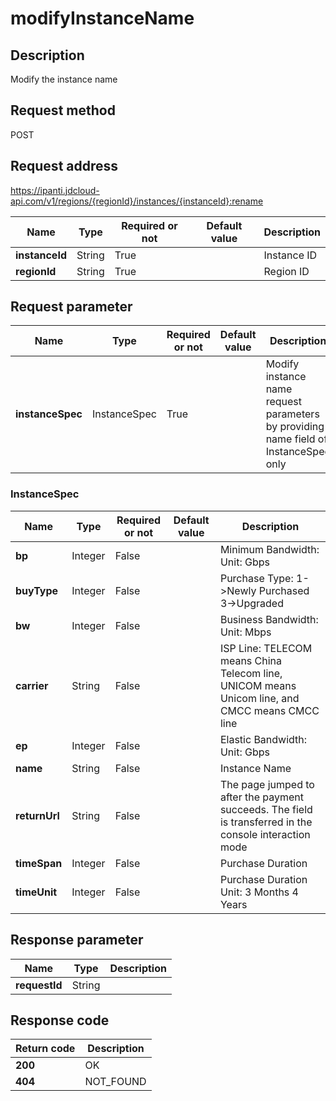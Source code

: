 # modifyInstanceName


## Description
Modify the instance name

## Request method
POST

## Request address
https://ipanti.jdcloud-api.com/v1/regions/{regionId}/instances/{instanceId}:rename

|Name|Type|Required or not|Default value|Description|
|---|---|---|---|---|
|**instanceId**|String|True| |Instance ID|
|**regionId**|String|True| |Region ID|

## Request parameter
|Name|Type|Required or not|Default value|Description|
|---|---|---|---|---|
|**instanceSpec**|InstanceSpec|True| |Modify instance name request parameters by providing name field of InstanceSpec only|

### InstanceSpec
|Name|Type|Required or not|Default value|Description|
|---|---|---|---|---|
|**bp**|Integer|False| |Minimum Bandwidth: Unit: Gbps|
|**buyType**|Integer|False| |Purchase Type: 1->Newly Purchased 3->Upgraded|
|**bw**|Integer|False| |Business Bandwidth: Unit: Mbps|
|**carrier**|String|False| |ISP Line: TELECOM means China Telecom line, UNICOM means Unicom line, and CMCC means CMCC line|
|**ep**|Integer|False| |Elastic Bandwidth: Unit: Gbps|
|**name**|String|False| |Instance Name|
|**returnUrl**|String|False| |The page jumped to after the payment succeeds. The field is transferred in the console interaction mode|
|**timeSpan**|Integer|False| |Purchase Duration|
|**timeUnit**|Integer|False| |Purchase Duration Unit: 3 Months 4 Years|

## Response parameter
|Name|Type|Description|
|---|---|---|
|**requestId**|String| |


## Response code
|Return code|Description|
|---|---|
|**200**|OK|
|**404**|NOT_FOUND|
